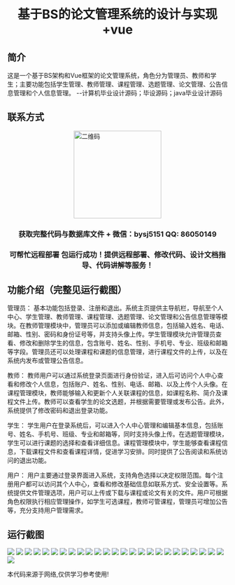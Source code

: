 <p><h1 align="center">基于BS的论文管理系统的设计与实现+vue</h1></p>

## 简介
这是一个基于BS架构和Vue框架的论文管理系统，角色分为管理员、教师和学生；主要功能包括学生管理、教师管理、课程管理、选题管理、论文管理、公告信息管理和个人信息管理。    --计算机毕业设计源码；毕设源码；java毕业设计源码


## 联系方式
<img src="https://bs-1329754181.cos.ap-shanghai.myqcloud.com/wx.jpg" alt="二维码" style="display: block; margin: 0 auto;" width="200px">
<p><h3 align="center">获取完整代码与数据库文件 + 微信：bysj5151 QQ: 86050149</h3></p>
<p><h3 align="center">可帮忙远程部署 包运行成功！提供远程部署、修改代码、设计文档指导、代码讲解等服务！</h3></p>

## 功能介绍（完整见运行截图）
管理员： 基本功能包括登录、注册和退出。系统主页提供主导航栏，导航至个人中心、学生管理、教师管理、课程管理、选题管理、论文管理和公告信息管理等模块。在教师管理模块中，管理员可以添加或编辑教师信息，包括输入姓名、电话、邮箱、性别、密码和身份证号等，并支持头像上传。学生管理模块允许管理员查看、修改和删除学生的信息，包含账号、姓名、性别、手机号、专业、班级和邮箱等字段。管理员还可以处理课程和课题的信息管理，进行课程文件的上传，以及在系统内发布或管理公告信息。

教师： 教师用户可以通过系统登录页面进行身份验证，进入后可访问个人中心查看和修改个人信息，包括账户、姓名、性别、电话、邮箱、以及上传个人头像。在课程管理模块，教师能够输入和更新个人关联课程的信息，如课程名称、简介及课程文件上传。教师可以查看学生的论文选题，并根据需要管理或发布公告。此外，系统提供了修改密码和退出登录功能。

学生： 学生用户在登录系统后，可以进入个人中心管理和编辑基本信息，包括账号、姓名、手机号、班级、专业和邮箱等，同时支持头像上传。在选题管理模块，学生可以进行课题的选择和查看详细信息。课程管理模块中，学生能够查看课程信息，下载课程文件和查看课程详情，促进学习安排。同时提供了公告阅读和系统访问的退出功能。

用户： 用户主要通过登录界面进入系统，支持角色选择以决定权限范围。每个注册用户都可以访问其个人中心，查看和修改基础信息如联系方式、安全设置等。系统提供文件管理选项，用户可以上传或下载与课程或论文有关的文件。用户可根据角色权限执行相应管理操作，如学生可选课程，教师可管课程，管理员可增加公告等，充分支持用户管理需求。


## 运行截图
![](https://bs-1329754181.cos.ap-shanghai.myqcloud.com/ssm/ThesisManagementSystemBasedOnBS/img/001.jpg)
![](https://bs-1329754181.cos.ap-shanghai.myqcloud.com/ssm/ThesisManagementSystemBasedOnBS/img/002.jpg)
![](https://bs-1329754181.cos.ap-shanghai.myqcloud.com/ssm/ThesisManagementSystemBasedOnBS/img/003.jpg)
![](https://bs-1329754181.cos.ap-shanghai.myqcloud.com/ssm/ThesisManagementSystemBasedOnBS/img/004.jpg)
![](https://bs-1329754181.cos.ap-shanghai.myqcloud.com/ssm/ThesisManagementSystemBasedOnBS/img/005.jpg)
![](https://bs-1329754181.cos.ap-shanghai.myqcloud.com/ssm/ThesisManagementSystemBasedOnBS/img/006.jpg)
![](https://bs-1329754181.cos.ap-shanghai.myqcloud.com/ssm/ThesisManagementSystemBasedOnBS/img/007.jpg)
![](https://bs-1329754181.cos.ap-shanghai.myqcloud.com/ssm/ThesisManagementSystemBasedOnBS/img/008.jpg)
![](https://bs-1329754181.cos.ap-shanghai.myqcloud.com/ssm/ThesisManagementSystemBasedOnBS/img/009.jpg)
![](https://bs-1329754181.cos.ap-shanghai.myqcloud.com/ssm/ThesisManagementSystemBasedOnBS/img/010.jpg)
![](https://bs-1329754181.cos.ap-shanghai.myqcloud.com/ssm/ThesisManagementSystemBasedOnBS/img/011.jpg)
![](https://bs-1329754181.cos.ap-shanghai.myqcloud.com/ssm/ThesisManagementSystemBasedOnBS/img/012.jpg)
![](https://bs-1329754181.cos.ap-shanghai.myqcloud.com/ssm/ThesisManagementSystemBasedOnBS/img/013.jpg)
![](https://bs-1329754181.cos.ap-shanghai.myqcloud.com/ssm/ThesisManagementSystemBasedOnBS/img/014.jpg)
![](https://bs-1329754181.cos.ap-shanghai.myqcloud.com/ssm/ThesisManagementSystemBasedOnBS/img/015.jpg)
![](https://bs-1329754181.cos.ap-shanghai.myqcloud.com/ssm/ThesisManagementSystemBasedOnBS/img/016.jpg)
![](https://bs-1329754181.cos.ap-shanghai.myqcloud.com/ssm/ThesisManagementSystemBasedOnBS/img/017.jpg)
![](https://bs-1329754181.cos.ap-shanghai.myqcloud.com/ssm/ThesisManagementSystemBasedOnBS/img/018.jpg)
![](https://bs-1329754181.cos.ap-shanghai.myqcloud.com/ssm/ThesisManagementSystemBasedOnBS/img/019.jpg)
![](https://bs-1329754181.cos.ap-shanghai.myqcloud.com/ssm/ThesisManagementSystemBasedOnBS/img/020.jpg)
![](https://bs-1329754181.cos.ap-shanghai.myqcloud.com/ssm/ThesisManagementSystemBasedOnBS/img/021.jpg)
![](https://bs-1329754181.cos.ap-shanghai.myqcloud.com/ssm/ThesisManagementSystemBasedOnBS/img/022.jpg)
![](https://bs-1329754181.cos.ap-shanghai.myqcloud.com/ssm/ThesisManagementSystemBasedOnBS/img/023.jpg)
![](https://bs-1329754181.cos.ap-shanghai.myqcloud.com/ssm/ThesisManagementSystemBasedOnBS/img/024.jpg)
![](https://bs-1329754181.cos.ap-shanghai.myqcloud.com/ssm/ThesisManagementSystemBasedOnBS/img/025.jpg)
![](https://bs-1329754181.cos.ap-shanghai.myqcloud.com/ssm/ThesisManagementSystemBasedOnBS/img/026.jpg)

<p>本代码来源于网络,仅供学习参考使用!</p>
